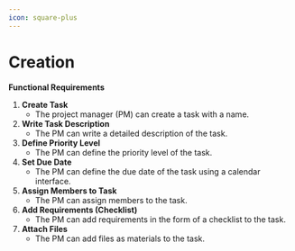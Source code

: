 ```yaml
---
icon: square-plus
---
```


# Creation

**Functional Requirements**

1. **Create Task**
   * The project manager (PM) can create a task with a name.
2. **Write Task Description**
   * The PM can write a detailed description of the task.
3. **Define Priority Level**
   * The PM can define the priority level of the task.
4. **Set Due Date**
   * The PM can define the due date of the task using a calendar interface.
5. **Assign Members to Task**
   * The PM can assign members to the task.
6. **Add Requirements (Checklist)**
   * The PM can add requirements in the form of a checklist to the task.
7. **Attach Files**
   * The PM can add files as materials to the task.

